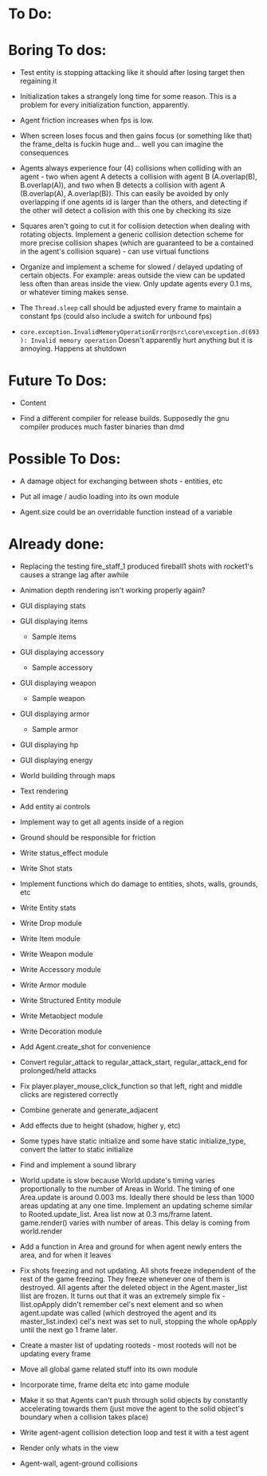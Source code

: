 # To Do:

# Boring To dos:

* Test entity is stopping attacking like it should after losing target then regaining it

* Initialization takes a strangely long time for some reason. This is a problem for every initialization function, apparently.

* Agent friction increases when fps is low.
* When screen loses focus and then gains focus (or something like that) the frame_delta is fuckin huge and... well you can imagine the consequences

* Agents always experience four (4) collisions when colliding with an agent - two when agent A detects a collision with agent B (A.overlap(B), B.overlap(A)), and two when B detects a collision with agent A (B.overlap(A), A.overlap(B)). This can easily be avoided by only overlapping if one agents id is larger than the others, and detecting if the other will detect a collision with this one by checking its size
* Squares aren't going to cut it for collision detection when dealing with rotating objects. Implement a generic collision detection scheme for more precise collision shapes (which are guaranteed to be a contained in the agent's collision square) - can use virtual functions

* Organize and implement a scheme for slowed / delayed updating of certain objects. For example: areas outside the view can be updated less often than areas inside the view. Only update agents every 0.1 ms, or whatever timing makes sense.
* The ``Thread.sleep`` call should be adjusted every frame to maintain a constant fps (could also include a switch for unbound fps)

* ``core.exception.InvalidMemoryOperationError@src\core\exception.d(693): Invalid memory operation`` Doesn't apparently hurt anything but it is annoying. Happens at shutdown


# Future To Dos:

* Content

* Find a different compiler for release builds. Supposedly the gnu compiler produces much faster binaries than dmd


# Possible To Dos:

* A damage object for exchanging between shots - entities, etc

* Put all image / audio loading into its own module

* Agent.size could be an overridable function instead of a variable


# Already done:

* Replacing the testing fire_staff_1 produced fireball1 shots with rocket1's causes a strange lag after awhile

* Animation depth rendering isn't working properly again?

* GUI displaying stats
* GUI displaying items
  * Sample items
* GUI displaying accessory
  * Sample accessory
* GUI displaying weapon
  * Sample weapon
* GUI displaying armor
  * Sample armor
* GUI displaying hp
* GUI displaying energy

* World building through maps

* Text rendering

* Add entity ai controls

* Implement way to get all agents inside of a region

* Ground should be responsible for friction

* Write status_effect module

* Write Shot stats
* Implement functions which do damage to entities, shots, walls, grounds, etc

* Write Entity stats

* Write Drop module
* Write Item module
* Write Weapon module
* Write Accessory module
* Write Armor module
* Write Structured Entity module
* Write Metaobject module
* Write Decoration module

* Add Agent.create_shot for convenience

* Convert regular_attack to regular_attack_start, regular_attack_end for prolonged/held attacks
* Fix player.player_mouse_click_function so that left, right and middle clicks are registered correctly

* Combine generate and generate_adjacent

* Add effects due to height (shadow, higher y, etc)

* Some types have static initialize and some have static initialize_type, convert the latter to static initialize

* Find and implement a sound library

* World.update is slow because World.update's timing varies proportionally to the number of Areas in World. The timing of one Area.update is around 0.003 ms. Ideally there should be less than 1000 areas updating at any one time. Implement an updating scheme similar to Rooted.update_list. Area list now at 0.3 ms/frame latent. game.render() varies with number of areas. This delay is coming from world.render

* Add a function in Area and ground for when agent newly enters the area, and for when it leaves

* Fix shots freezing and not updating. All shots freeze independent of the rest of the game freezing. They freeze whenever one of them is destroyed. All agents after the deleted object in the Agent.master_list llist are frozen. It turns out that it was an extremely simple fix - llist.opApply didn't remember cel's next element and so when agent.update was called (which destroyed the agent and its master_list.index) cel's next was set to null, stopping the whole opApply until the next go 1 frame later.

* Create a master list of updating rooteds - most rooteds will not be updating every frame

* Move all global game related stuff into its own module
* Incorporate time, frame delta etc into game module

* Make it so that Agents can't push through solid objects by constantly accelerating towards them (just move the agent to the solid object's boundary when a collision takes place)

* Write agent-agent collision detection loop and test it with a test agent

* Render only whats in the view 

* Agent-wall, agent-ground collisions

